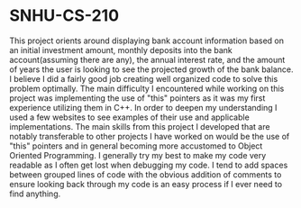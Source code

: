 # SNHU-CS-210
This project orients around displaying bank account information based on an initial investment amount, monthly deposits into the bank account(assuming there are any), the annual interest rate, and the amount of years the user is looking to see the projected growth of the bank balance. I believe I did a fairly good job creating well organized code to solve this problem optimally. The main difficulty I encountered while working on this project was implementing the use of "this" pointers as it was my first experience utilizing them in C++. In order to deepen my understanding I used a few websites to see examples of their use and applicable implementations. The main skills from this project I developed that are notably transferable to other projects I have worked on would be the use of "this" pointers and in general becoming more accustomed to Object Oriented Programming. I generally try my best to make my code very readable as I often get lost when debugging my code. I tend to add spaces between grouped lines of code with the obvious addition of comments to ensure looking back through my code is an easy process if I ever need to find anything. 
